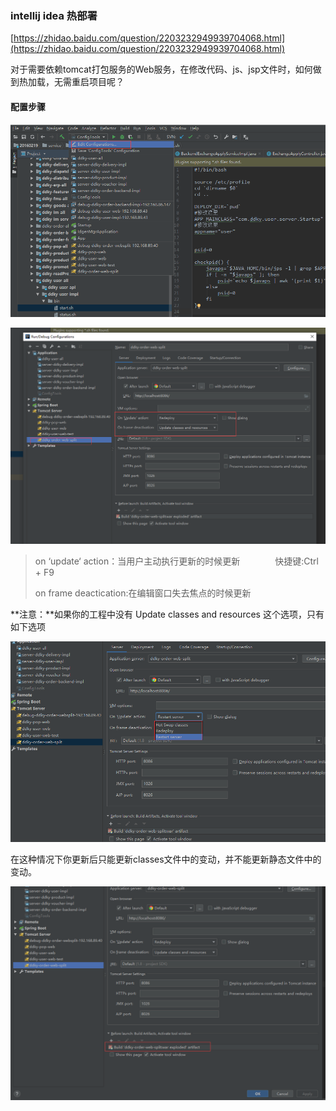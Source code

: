 ### intellij idea 热部署

[https://zhidao.baidu.com/question/2203232949939704068.html](https://zhidao.baidu.com/question/2203232949939704068.html)

对于需要依赖tomcat打包服务的Web服务，在修改代码、js、jsp文件时，如何做到热加载，无需重启项目呢？

#### 配置步骤

![](/assets/import11.png)

![](/assets/import12.png)

> on ‘update‘ action：当用户主动执行更新的时候更新　　　　快捷键:Ctrl + F9
>
> on frame deactication:在编辑窗口失去焦点的时候更新

**注意：**如果你的工程中没有 Update classes and resources 这个选项，只有如下选项

![](/assets/import14.png)

在这种情况下你更新后只能更新classes文件中的变动，并不能更新静态文件中的变动。

![](/assets/import13.png)

